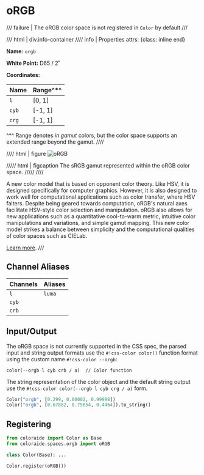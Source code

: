 # oRGB

/// failure | The oRGB color space is not registered in `Color` by default
///

/// html | div.info-container
//// info | Properties
    attrs: {class: inline end}

**Name:** `orgb`

**White Point:** D65 / 2˚

**Coordinates:**

Name  | Range^\*^
----- | -----
`l`   | [0, 1]
`cyb` | [-1, 1]
`crg` | [-1, 1]

^\*^ Range denotes _in gamut_ colors, but the color space supports an extended range beyond the gamut.
////

//// html | figure
![oRGB](../images/orgb-3d.png)

///// html | figcaption
The sRGB gamut represented within the oRGB color space.
/////
////

A new color model that is based on opponent color theory. Like HSV, it is designed specifically for computer graphics.
However, it is also designed to work well for computational applications such as color transfer, where HSV falters.
Despite being geared towards computation, oRGB's natural axes facilitate HSV-style color selection and manipulation.
oRGB also allows for new applications such as a quantitative cool-to-warm metric, intuitive color manipulations and
variations, and simple gamut mapping. This new color model strikes a balance between simplicity and the computational
qualities of color spaces such as CIELab.

[Learn more](https://graphics.stanford.edu/~boulos/papers/orgb_sig.pdf).
///

## Channel Aliases

Channels | Aliases
-------- | -------
`l`      | `luma`
`cyb`    |
`crb`    |

## Input/Output

The oRGB space is not currently supported in the CSS spec, the parsed input and string output formats use the
`#!css-color color()` function format using the custom name `#!css-color --orgb`:

```css-color
color(--orgb l cyb crb / a)  // Color function
```

The string representation of the color object and the default string output use the
`#!css-color color(--orgb l cyb crg / a)` form.

```py play
Color("orgb", [0.299, 0.00002, 0.99998])
Color("orgb", [0.67882, 0.75654, 0.4464]).to_string()
```

## Registering

```py
from coloraide import Color as Base
from coloraide.spaces.orgb import oRGB

class Color(Base): ...

Color.register(oRGB())
```
